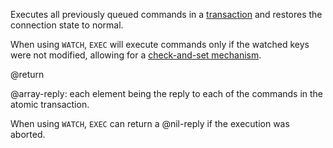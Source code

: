 Executes all previously queued commands in a [transaction][tt] and restores the
connection state to normal.

[tt]: /topics/transactions

When using `WATCH`, `EXEC` will execute commands only if the watched keys were
not modified, allowing for a [check-and-set mechanism][ttc].

[ttc]: /topics/transactions#cas

@return

@array-reply: each element being the reply to each of the commands in the atomic
transaction.

When using `WATCH`, `EXEC` can return a @nil-reply if the execution was aborted.
